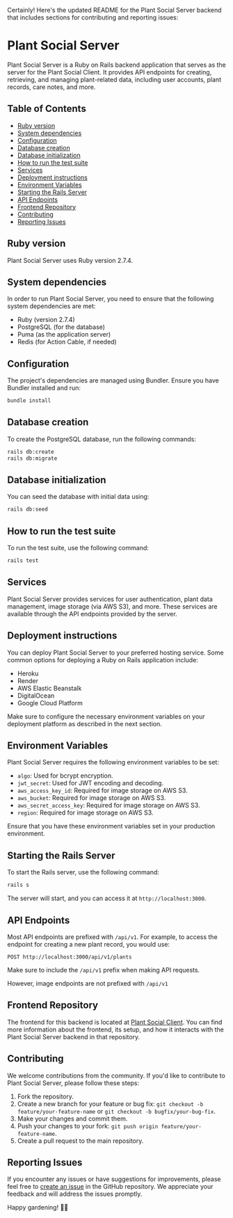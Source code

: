 Certainly! Here's the updated README for the Plant Social Server backend that includes sections for contributing and reporting issues:

# Plant Social Server

Plant Social Server is a Ruby on Rails backend application that serves as the server for the Plant Social Client. It provides API endpoints for creating, retrieving, and managing plant-related data, including user accounts, plant records, care notes, and more.

## Table of Contents

- [Ruby version](#ruby-version)
- [System dependencies](#system-dependencies)
- [Configuration](#configuration)
- [Database creation](#database-creation)
- [Database initialization](#database-initialization)
- [How to run the test suite](#how-to-run-the-test-suite)
- [Services](#services)
- [Deployment instructions](#deployment-instructions)
- [Environment Variables](#environment-variables)
- [Starting the Rails Server](#starting-the-rails-server)
- [API Endpoints](#api-endpoints)
- [Frontend Repository](#frontend-repository)
- [Contributing](#contributing)
- [Reporting Issues](#reporting-issues)

## Ruby version

Plant Social Server uses Ruby version 2.7.4.

## System dependencies

In order to run Plant Social Server, you need to ensure that the following system dependencies are met:

- Ruby (version 2.7.4)
- PostgreSQL (for the database)
- Puma (as the application server)
- Redis (for Action Cable, if needed)

## Configuration

The project's dependencies are managed using Bundler. Ensure you have Bundler installed and run:

```bash
bundle install
```

## Database creation

To create the PostgreSQL database, run the following commands:

```bash
rails db:create
rails db:migrate
```

## Database initialization

You can seed the database with initial data using:

```bash
rails db:seed
```

## How to run the test suite

To run the test suite, use the following command:

```bash
rails test
```

## Services

Plant Social Server provides services for user authentication, plant data management, image storage (via AWS S3), and more. These services are available through the API endpoints provided by the server.

## Deployment instructions

You can deploy Plant Social Server to your preferred hosting service. Some common options for deploying a Ruby on Rails application include:

- Heroku
- Render
- AWS Elastic Beanstalk
- DigitalOcean
- Google Cloud Platform

Make sure to configure the necessary environment variables on your deployment platform as described in the next section.

## Environment Variables

Plant Social Server requires the following environment variables to be set:

- `algo`: Used for bcrypt encryption.
- `jwt_secret`: Used for JWT encoding and decoding.
- `aws_access_key_id`: Required for image storage on AWS S3.
- `aws_bucket`: Required for image storage on AWS S3.
- `aws_secret_access_key`: Required for image storage on AWS S3.
- `region`: Required for image storage on AWS S3.

Ensure that you have these environment variables set in your production environment.

## Starting the Rails Server

To start the Rails server, use the following command:

```bash
rails s
```

The server will start, and you can access it at `http://localhost:3000`.

## API Endpoints

Most API endpoints are prefixed with `/api/v1`. For example, to access the endpoint for creating a new plant record, you would use:

```
POST http://localhost:3000/api/v1/plants
```

Make sure to include the `/api/v1` prefix when making API requests.

However, image endpoints are not prefixed with `/api/v1`

## Frontend Repository

The frontend for this backend is located at [Plant Social Client](https://github.com/emileypalmquist/plant-social-client). You can find more information about the frontend, its setup, and how it interacts with the Plant Social Server backend in that repository.

## Contributing

We welcome contributions from the community. If you'd like to contribute to Plant Social Server, please follow these steps:

1. Fork the repository.
2. Create a new branch for your feature or bug fix: `git checkout -b feature/your-feature-name` or `git checkout -b bugfix/your-bug-fix`.
3. Make your changes and commit them.
4. Push your changes to your fork: `git push origin feature/your-feature-name`.
5. Create a pull request to the main repository.

## Reporting Issues

If you encounter any issues or have suggestions for improvements, please feel free to [create an issue](https://github.com/emileypalmquist/plant-social-server/issues) in the GitHub repository. We appreciate your feedback and will address the issues promptly.

Happy gardening! 🌱🌿